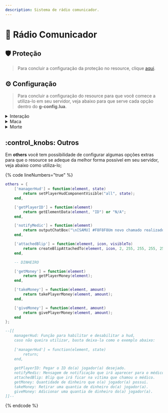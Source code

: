 ```yaml
---
description: Sistema de rádio comunicador.
---
```


# 🛒 Rádio Comunicador

## :shield: Proteção

> Para concluir a configuração da proteção no resource, clique [aqui](../suporte/protecao/).

## :gear: Configuração

> Para concluir a configuração do resource para que você comece a utiliza-lo em seu servidor, veja abaixo para que serve cada opção dentro do **g-config.lua**.

<details>

<summary>Interação</summary>

{% code lineNumbers="true" %}
```lua
interaction = {
    use = true, -- Opção para utilizar ou não o sistema de interação.
    
    resuscitation = {
        animation = {"MEDIC", "CPR"}, -- Animação que o médico ao fazer a reanimação.
        health = 20, -- Vida que o jogador terá ao ser reanimado.
        time = 8 -- Tempo para a reanimação ser realizada (em segundos).
    },

    reward = {
        min = 5000, -- Mínimo que o SAMU pode ganhar por reanimação.
        max = 10000 -- Máximo que o SAMU pode ganhar por reanimação.
    }
}
```
{% endcode %}

Acima, vocês irão ver a configuração do sistema de interação do próprio samu, caso você não queira utilizar, só desabilita-lo.&#x20;

### **Como habilitar ou desabilitar essa opção?**

Para mudar o estado de uso do sistema de interação do samu você deverá utilizar **true** para **sim** ou **false** para **não,** como mostra no exemplo abaixo:

{% code lineNumbers="true" %}
```lua
--[[
 Se a opção abaixo for sim (true), você irá passar a 
 utilizar um sistema de interação do próprio sistema, 
 caso a opção abaixo for não (false) você irá passar a utilizar
 um sistema fornecido por você (sistema próprio de interação, que não
 seja do sistema de SAMU).
]]--


-- Para habilitar o painel de interação do próprio SAMU:
use = true,

-- Para habilitar o painel de interação do seu servidor:
use = false;
```
{% endcode %}

### Utilizando um sistema de interação próprio

Caso você opte por utilizar um sistema de interação próprio, você deverá vincula-lo com o nosso sistema de samu para que não haja problemas ao utilizar o sistema, abaixo você verá como vincular o seu sistema de interação ao nosso sistema de samu passo a passo.

<pre class="language-lua" data-line-numbers><code class="lang-lua"><strong>-- Reviver outros jogadores:
</strong><strong>triggerEvent("EMS >> Interaction >> Player resuscitation", player, jogador);
</strong><strong>
</strong><strong>-- Curar outros jogadores:
</strong>triggerEvent("EMS >> Interaction >> Player tratament", player, jogador);

--[[
    "EMS >> Interaction >> Player resuscitation" = Evento utilizado.
    "EMS >> Interaction >> Player tratament" = Evento utilizado.
    jogador = Jogador que irá receber a ressurreição.
    player = Jogador que está clicando no outro.
]]-- 
</code></pre>



Caso decida continuar utilizando o nosso sistema de interações, você deverá configurar as outras opções de configurações, abaixo irei listar para que serve cada opção e como configurar-lá.

{% code lineNumbers="true" %}
```lua
resuscitation = {
    animation = {"MEDIC", "CPR"},
    health = 20,
    time = 8
},

--[[
    animation: "animation" é o nome da animação (bloco e animação)
    que o(a) jogador(a) irá executar ao iniciar a ressurreição 
    da vítima.
    
    health: "health" é a vida que a vítima irá ter após ser
    ressuscitada.
    
    time: "time" é o tempo que o(a) jogador(a) irá demorar
    para ressuscitar a vítima.
]]--

reward = {
    min = 5000, -- Mínimo que o SAMU pode ganhar por reanimação.
    max = 10000 -- Máximo que o SAMU pode ganhar por reanimação.
}

--[[
    min: "min" é a quantidade mínima de dinheiro que o(a) jogador(a)
    irá ganhar por cada ressurreição efetuada.
    
    max: "max" é a quantidade máxima de dinheiro que o(a) jogador(a)
    irá ganhar por cada ressurreição efetuada.
    
    obs: o sistema pega a quantida de mínima e a quantidade máxima
    e pega um valor aleatório entre esses dois números, sendo assim,
    gerando o valor do pagamento pela ressurreição feita pelo(a) 
    jogador(a).
]]--
```
{% endcode %}

</details>

<details>

<summary>Maca</summary>

<pre class="language-lua" data-line-numbers><code class="lang-lua"><strong>hospital_bed = {
</strong>    permissions = {"Console", "Admin"}, -- Permissões para criar / deletar macas.
    objectId = 1997, -- ID do objeto da MACA.
    heal = 5000, -- Valor para se curar sozinho (somente na maca).

    commands = {
        create = "criarmaca", -- Comando para criar macas.
        delete = "deletarmaca" -- Comando para deletar macas.
    },
},
</code></pre>

Acima está a configuração do sistema de maca do próprio samu, veja abaixo como configurá-lo.

{% code lineNumbers="true" %}
```lua
permissions = {"Console", "Admin"},

--[[
    permissions: "permissions" são as permissõs para gerenciar
    as macas criadas, podendo criar e deletar as macas.
]]--

objectId = 1997,
heal = 5000,

--[[
    objectId: "objectId" é o ID do objeto que você irá utilizar
    como maca do samu.
    
    heal: "heal" é o preço para se curar apenas se deitando na 
    maca, sem nenhuma ajuda de médicos.
]]--

commands = {
    create = "criarmaca",
    delete = "deletarmaca"
},

--[[
    create: "create" é o comando para criar novas macas no servidor.
    delete: "delete" é o comando para deletar as macas próximas,
    macas que já foram criadas e estão no servidor.
]]--
```
{% endcode %}

</details>

<details>

<summary>Morte</summary>

{% code lineNumbers="true" %}
```lua
wasted = {
    key = "E", -- Tecla para chamar os médicos.
    blip = 41, -- Ícone do BLIP para chamados.
    time = 500, -- Segundos para você reviver (em segundos).
    animation = {"CRACK", "crckdeth2"}, -- Animação que o jogador irá fazer ao morrer.
    
    finalize = {
        use = true,  -- Opção para ser finalizado direto caso não haja nenhum médico online (true para sim e false para não).
        count = 2 -- Quantidade mínima de médicos para não ser finalizado direto.
    },

    sound = {
        use = true, -- Opção para ativar ou desativar a música ao morrer (true para sim e false para não).

        link = "https://www.youtube.com/watch?v=bS1Nf0syICc", -- Som da música no YouTube.
        title = "Gucci Mane, Bruno Mars, Kodak Black - Wake Up In The Sky", -- Título da música.
        volume = 20, -- Volume da música.
    }
}
```
{% endcode %}

Acima está a configuração do sistema de maca do próprio samu, veja abaixo como configurá-lo.

{% code lineNumbers="true" %}
```lua
key = "E",
blip = 41,
time = 500,
animation = {"CRACK", "crckdeth2"},

--[[
    key: "key" é a tecla para chamar os médicos online
    quando a vítima estiver morta.
    
    blip: "blip" é o ID do blip que será mostrado ao chamar
    o médico.
    
    time: "time" é o tempo que a vítima terá que esperar para
    ser revivido ou apenas se matar novamente.
    
    animation: "animation" é o bloco e o nome da animação que 
    o médico irá que fazer ao reanimar a vítima
]]--

finalize = {
    use = true,
    count = 2
},

--[[
     use: "use" é a opção para usar ou não a opção de ser finalizado
     automaticamente em casos de não haver médicos suficientes on-line
     
     true = sim
     false = não
     
     para deixar ativado, utilize:
     use = true,
     
     para deixar desativado, utilize:
     use = false,
     
     count: "count" é a quantidade de médicos que deverá estar
     on-line para que a vítima não seja finalizado automaticamente
]]--

sound = {
   use = true,

   link = "https://www.youtube.com/watch?v=bS1Nf0syICc",
   title = "Gucci Mane, Bruno Mars, Kodak Black - Wake Up In The Sky",
   volume = 20,
}

--[[
     use: "use" é a opção para usar ou não a opção de usar ou não
     músicas no painel que a vítima irá ver após morrer.
     
     true = sim
     false = não
     
     para deixar ativado, utilize:
     use = true,
     
     para deixar desativado, utilize:
     use = false,
     
     link: "link" é a url da música no YouTube
     title: "title" é o título da música que irá aparecer
     para as vítimas que morrerem.
]]--
```
{% endcode %}

</details>

## :control\_knobs: Outros

Em **others** você tem possibilidade de configurar algumas opções extras para que o resource se adeque da melhor forma possível em seu servidor, veja abaixo como utiliza-lo;

{% code lineNumbers="true" %}
```lua
others = {
    ['managerHud'] = function(element, state)
        return setPlayerHudComponentVisible("all", state);
    end,

    ['getPlayerID'] = function(element)
        return getElementData(element, "ID") or "N/A";
    end,

    ['notifyMedic'] = function(element)
        return outputChatBox("\n[SAMU] #F8F8F8Um novo chamado realizado! foi marcado em seu GPS!", element, 255, 0, 0, true);
    end,

    ['attachedBlip'] = function(element, icon, visibleTo)
        return createBlipAttachedTo(element, icon, 2, 255, 255, 255, 255, 0, 300, visibleTo);
    end,

    -- DINHEIRO

    ['getMoney'] = function(element)
        return getPlayerMoney(element);
    end,

    ['takeMoney'] = function(element, amount)
        return takePlayerMoney(element, amount);
    end,

    ['giveMoney'] = function(element, amount)
        return givePlayerMoney(element, amount);
    end
};

--[[
    managerHud: Função para habilitar e desabilitar a hud,
    caso não queira utilizar, basta deixa-la como o exemplo abaixo:
    
    ['managerHud'] = function(element, state)
        return;
    end,
    
    getPlayerID: Pegar o ID do(a) jogador(a) desejado.
    notifyMedic: Mensagem de notificação que irá aparecer para o médico.
    attachedBlip: Blip que irá ficar na vítima que chamou o médico.
    getMoney: Quantidade de dinheiro que o(a) jogador(a) possui.
    takeMoney: Retirar uma quantia de dinheiro do(a) jogador(a).
    giveMoney: Adicionar uma quantia de dinheiro do(a) jogador(a).
]]--
```
{% endcode %}
